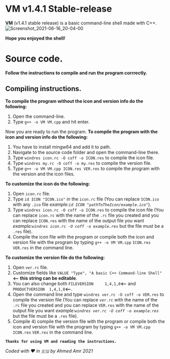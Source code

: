
# VM v1.4.1 Stable-release
**VM** (v1.4.1 stable release) is a basic command-line shell made with C++.
![Screenshot_2021-06-16_20-04-00](https://user-images.githubusercontent.com/83289040/122277444-31e7b200-cee6-11eb-8583-563a35c9184f.png)


**__Hope you enjoyed the shell!__**

# Source code.
**Follow the instructions to compile and run the program corrrectly.**
## Compiling instructions.
**To compile the program without the icon and version info do the following:**
1) Open the command-line.
2) Type `g++ -o VM VM.cpp` and hit enter.

Now you are ready to run the program.
**To compile the program with the icon and version info do the following:**
1) You have to install mingw64 and add it to path.
2) Navigate to the source code folder and open the command-line there.
3) Type `windres icon.rc -O coff -o ICON.res` to compile the icon file.
4) Type `windres my.rc -O coff -o my.res` to compile the version file.
5) Type `g++ -o VM VM.cpp ICON.res VER.res` to compile the program with the version and the icon files.

**To customize the icon do the following:**
1) Open `icon.rc` file.
2) Type `id ICON "ICON.ico"` in the `icon.rc` file (You can replace `ICON.ico` with any `.ico` file *example:`id ICON "pathToTheIcon/example.ico"`*).
3) Type `windres icon.rc -O coff -o ICON.res` to compile the icon file (You can replace `icon.rc` with the name of the `.rc` file you created and 
you can replace `ICON.res` with the name of the output file you want *example:`windres icon.rc -O coff -o example.res`* but the file must be a `.res` file).
4) Compile the icon file with the program or compile both the icon and version file with the program by typing
`g++ -o VM VM.cpp` `ICON.res` `VER.res` in the command line.

**To customize the version file do the following:**
1) Open `ver.rc` file.
2) Customize fields like ``VALUE "Type", "A basic C++ Command-line Shell"`` **<-- this string can be editable**.
3) You can also change both `FILEVERSION     1,4,1,0`**<--** and `PRODUCTVERSION  1,4,1,0`**<--**.
4) Open the command line and type `windres ver.rc -O coff -o VER.res` to compile the version file (You can replace `ver.rc` with the name of the `.rc` file you created and 
you can replace `VER.res` with the name of the output file you want *example:`windres ver.rc -O coff -o example.res`* but the file must be a `.res` file).
5) Compile 4) compile the version file with the program or compile both the icon and version file with the program by typing
`g++ -o VM VM.cpp` `ICON.res` `VER.res` in the command line.

**`Thanks for using VM and reading the instructions.`**

*Coded with ♥ in 🇪🇬 by Ahmed Amr 2021*
